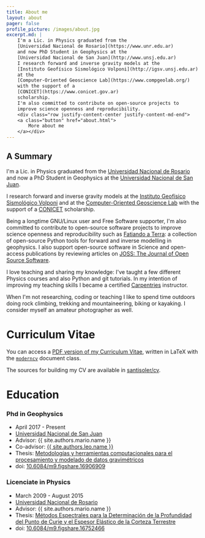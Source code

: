 ```yaml
---
title: About me
layout: about
pager: false
profile_picture: /images/about.jpg
excerpt.md: |
    I'm a Lic. in Physics graduated from the
    [Universidad Nacional de Rosario](https://www.unr.edu.ar)
    and now PhD Student in Geophysics at the
    [Universidad Nacional de San Juan](http://www.unsj.edu.ar)
    I research forward and inverse gravity models at the
    [Instituto Geofísico Sismológico Volponi](http://igsv.unsj.edu.ar)
    at the
    [Computer-Oriented Geoscience Lab](https://www.compgeolab.org/)
    with the support of a
    [CONICET](https://www.conicet.gov.ar)
    scholarship.
    I'm also committed to contribute on open-source projects to
    improve science openness and reproducibility.
    <div class="row justify-content-center justify-content-md-end">
    <a class="button" href="about.html">
        More about me
    </a></div>
---
```


<h2 class="no-margin-top">A Summary</h2>

I'm a Lic. in Physics graduated from the
[Universidad Nacional de Rosario](https://www.unr.edu.ar)
and now a PhD Student in Geophysics at the
[Universidad Nacional de San Juan](http://www.unsj.edu.ar).

I research forward and inverse gravity models at the
[Instituto Geofísico Sismológico Volponi](http://http://igsv.unsj.edu.ar/)
and at the [Computer-Oriented Geoscience Lab](https://www.compgeolab.org/)
with the support of a [CONICET](https://www.conicet.gov.ar) scholarship.

Being a longtime GNU/Linux user and Free Software supporter, I'm also committed
to contribute to open-source software projects to improve science openness and
reproducibility such as [Fatiando a Terra](https://www.fatiando.org/):
a collection of open-source Python tools for forward and inverse modelling in
geophysics.
I also support open-source software in Science and open-access publications by
reviewing articles on [JOSS: The Journal of Open Source
Software](https://joss.theoj.org/).

I love teaching and sharing my knowledge: I've taught a few different Physics
courses and also Python and git tutorials. In my intention of improving my
teaching skills I became a certified [Carpentries](https://carpentries.org)
instructor.

When I'm not researching, coding or teaching I like to spend time outdoors
doing rock climbing, trekking and mountaineering, biking or kayaking.
I consider myself an amateur photographer as well.


# Curriculum Vitae

You can access a [PDF version of my Curriculum
Vitae](https://santisoler.github.io/cv/cv.pdf), written in LaTeX with the
[`moderncv`](https://www.ctan.org/pkg/moderncv) document class.

The sources for building my CV are available in
[santisoler/cv](https://github.com/santisoler/cv).


# Education

<div class="row">
<div class="col-lg-6">

  <h3 class="no-margin-top">Phd in Geophysics</h3>

  <ul class="fa-ul">
    <li>
      <i class="fa-li fas fa-calendar" aria-hidden="true"></i>
      April 2017 - Present
    </li>
    <li>
      <i class="fa-li fas fa-university" aria-hidden="true"></i>
      <a href="http://www.unsj.edu.ar">
        Universidad Nacional de San Juan
      </a>
    </li>
    <li>
      <i class="fa-li fas fa-user-graduate" aria-hidden="true"></i>
      Advisor: {{ site.authors.mario.name }}
    </li>
    <li>
      <i class="fa-li fas fa-user-graduate" aria-hidden="true"></i>
      Co-advisor:
      <a href="{{ site.authors.leo.url }}">
      {{ site.authors.leo.name }}
      </a>
    </li>
    <li>
      <i class="fa-li fas fa-book" aria-hidden="true"></i>
      Thesis:
      <a href="https://github.com/santisoler/phd-thesis">
       Metodologías y herramientas computacionales para el procesamiento
       y modelado de datos gravimétricos
      </a>
    </li>
    <li>
      <i class="fa-li fas fa-file" aria-hidden="true"></i>
      doi:
      <a href="https://doi.org/10.6084/m9.figshare.16906909">
       10.6084/m9.figshare.16906909
      </a>
    </li>
  </ul>

</div>
<div class="col-lg-6">

  <h3 class="no-margin-top">Licenciate in Physics</h3>

  <ul class="fa-ul">
    <li>
      <i class="fa-li fas fa-calendar" aria-hidden="true"></i>
      March 2009 - August 2015
    </li>
    <li>
      <i class="fa-li fas fa-university" aria-hidden="true"></i>
      <a href="https://www.unr.edu.ar">
        Universidad Nacional de Rosario
      </a>
    </li>
    <li>
      <i class="fa-li fas fa-user-graduate" aria-hidden="true"></i>
      Advisor: {{ site.authors.mario.name }}
    </li>
    <li>
      <i class="fa-li fas fa-book" aria-hidden="true"></i>
      Thesis:
      <a href="https://github.com/santisoler/tesina-fisica">
        Métodos Espectrales para la Determinación de la Profundidad del Punto de Curie
        y el Espesor Elástico de la Corteza Terrestre
      </a>
    </li>
    <li>
      <i class="fa-li fas fa-file" aria-hidden="true"></i>
      doi:
      <a href="https://doi.org/10.6084/m9.figshare.16752466">
       10.6084/m9.figshare.16752466
      </a>
    </li>
  </ul>

</div>
</div>
